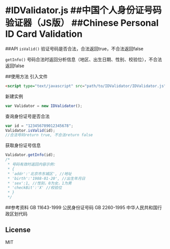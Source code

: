 #IDValidator.js
##中国个人身份证号码验证器（JS版）
##Chinese Personal ID Card Validation
===
##API
`isValid()` 验证号码是否合法，合法返回true，不合法返回false

`getInfo()` 号码合法时返回分析信息（地区、出生日期、性别、校验位），不合法返回false

##使用方法
引入文件
```html
<script type="text/javascript" src="path/to/IDValidator/IDValidator.js" charset="utf-8">
```


新建实例
```js
var Validator = new IDValidator();
```

查询身份证号是否合法
```js
var id = "123456789012345678";
Validator.isValid(id);
//合法号码return true, 不合法return false
```

获取身份证号信息
```js
Validator.getInfo(id);
/* 
 * 号码有效时返回内容示例:
 * {
 * 'addr':'北京市东城区', //地址
 * 'birth':'1988-01-20', //出生年月日
 * 'sex':1, //性别，0为女，1为男
 * 'checkBit':'X' //校验位
 * }
 */
```

##参考资料
GB 11643-1999 公民身份证号码
GB 2260-1995 中华人民共和国行政区划代码

## License
MIT
